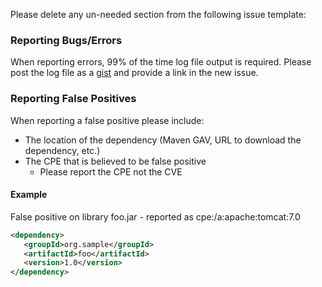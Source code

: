 Please delete any un-needed section from the following issue template:

### Reporting Bugs/Errors
When reporting errors, 99% of the time log file output is required. Please post the log file as a [gist](https://gist.github.com/) and provide a link in the new issue.

### Reporting False Positives
When reporting a false positive please include:
- The location of the dependency (Maven GAV, URL to download the dependency, etc.)
- The CPE that is believed to be false positive
  - Please report the CPE not the CVE

#### Example
False positive on library foo.jar - reported as cpe:/a:apache:tomcat:7.0
```xml
<dependency>
   <groupId>org.sample</groupId>
   <artifactId>foo</artifactId>
   <version>1.0</version>
</dependency>
```